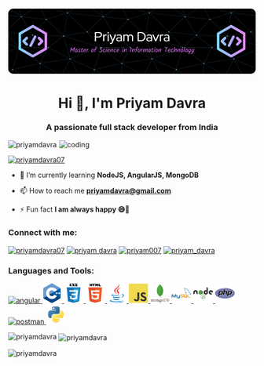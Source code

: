 ![logo](https://github.com/priyamdavra/priyamdavra/blob/main/github-header-image%20(1).png)
<h1 align="center">Hi 👋, I'm Priyam Davra</h1>
<h3 align="center">A passionate full stack developer from India</h3>

<img align="right" alt="coding" width="400" src="https://encrypted-tbn0.gstatic.com/images?q=tbn:ANd9GcTsFJbBtU560DubzNmtzJanEmjNuuj2ARgNfg&s">

<p align="left"> <img src="https://komarev.com/ghpvc/?username=priyamdavra&label=Profile%20views&color=0e75b6&style=flat" alt="priyamdavra" /> </p>

<p align="left"> <a href="https://twitter.com/priyamdavra07" target="blank"><img src="https://img.shields.io/twitter/follow/priyamdavra07?logo=twitter&style=for-the-badge" alt="priyamdavra07" /></a> </p>

- 🌱 I’m currently learning **NodeJS, AngularJS, MongoDB**

- 📫 How to reach me **priyamdavra@gmail.com**

- ⚡ Fun fact **I am always happy 😄🎉**

<h3 align="left">Connect with me:</h3>
<p align="left">
<a href="https://twitter.com/priyamdavra07" target="blank"><img align="center" src="https://raw.githubusercontent.com/rahuldkjain/github-profile-readme-generator/master/src/images/icons/Social/twitter.svg" alt="priyamdavra07" height="30" width="40" /></a>
<a href="https://linkedin.com/in/priyam davra" target="blank"><img align="center" src="https://raw.githubusercontent.com/rahuldkjain/github-profile-readme-generator/master/src/images/icons/Social/linked-in-alt.svg" alt="priyam davra" height="30" width="40" /></a>
<a href="https://www.codechef.com/users/priyam007" target="blank"><img align="center" src="https://cdn.jsdelivr.net/npm/simple-icons@3.1.0/icons/codechef.svg" alt="priyam007" height="30" width="40" /></a>
<a href="https://www.leetcode.com/priyam_davra" target="blank"><img align="center" src="https://raw.githubusercontent.com/rahuldkjain/github-profile-readme-generator/master/src/images/icons/Social/leet-code.svg" alt="priyam_davra" height="30" width="40" /></a>
</p>

<h3 align="left">Languages and Tools:</h3>
<p align="left"> <a href="https://angular.io" target="_blank" rel="noreferrer"> <img src="https://angular.io/assets/images/logos/angular/angular.svg" alt="angular" width="40" height="40"/> </a> <a href="https://www.w3schools.com/cpp/" target="_blank" rel="noreferrer"> <img src="https://raw.githubusercontent.com/devicons/devicon/master/icons/cplusplus/cplusplus-original.svg" alt="cplusplus" width="40" height="40"/> </a> <a href="https://www.w3schools.com/css/" target="_blank" rel="noreferrer"> <img src="https://raw.githubusercontent.com/devicons/devicon/master/icons/css3/css3-original-wordmark.svg" alt="css3" width="40" height="40"/> </a> <a href="https://www.w3.org/html/" target="_blank" rel="noreferrer"> <img src="https://raw.githubusercontent.com/devicons/devicon/master/icons/html5/html5-original-wordmark.svg" alt="html5" width="40" height="40"/> </a> <a href="https://www.java.com" target="_blank" rel="noreferrer"> <img src="https://raw.githubusercontent.com/devicons/devicon/master/icons/java/java-original.svg" alt="java" width="40" height="40"/> </a> <a href="https://developer.mozilla.org/en-US/docs/Web/JavaScript" target="_blank" rel="noreferrer"> <img src="https://raw.githubusercontent.com/devicons/devicon/master/icons/javascript/javascript-original.svg" alt="javascript" width="40" height="40"/> </a> <a href="https://www.mongodb.com/" target="_blank" rel="noreferrer"> <img src="https://raw.githubusercontent.com/devicons/devicon/master/icons/mongodb/mongodb-original-wordmark.svg" alt="mongodb" width="40" height="40"/> </a> <a href="https://www.mysql.com/" target="_blank" rel="noreferrer"> <img src="https://raw.githubusercontent.com/devicons/devicon/master/icons/mysql/mysql-original-wordmark.svg" alt="mysql" width="40" height="40"/> </a> <a href="https://nodejs.org" target="_blank" rel="noreferrer"> <img src="https://raw.githubusercontent.com/devicons/devicon/master/icons/nodejs/nodejs-original-wordmark.svg" alt="nodejs" width="40" height="40"/> </a> <a href="https://www.php.net" target="_blank" rel="noreferrer"> <img src="https://raw.githubusercontent.com/devicons/devicon/master/icons/php/php-original.svg" alt="php" width="40" height="40"/> </a> <a href="https://postman.com" target="_blank" rel="noreferrer"> <img src="https://www.vectorlogo.zone/logos/getpostman/getpostman-icon.svg" alt="postman" width="40" height="40"/> </a> <a href="https://www.python.org" target="_blank" rel="noreferrer"> <img src="https://raw.githubusercontent.com/devicons/devicon/master/icons/python/python-original.svg" alt="python" width="40" height="40"/> </a> </p>

<p><img align="left" src="https://github-readme-stats.vercel.app/api/top-langs?username=priyamdavra&show_icons=true&locale=en&layout=compact" alt="priyamdavra" /></p>

<p>&nbsp;<img align="center" src="https://github-readme-stats.vercel.app/api?username=priyamdavra&show_icons=true&locale=en" alt="priyamdavra" /></p>

<p><img align="center" src="https://github-readme-streak-stats.herokuapp.com/?user=priyamdavra&" alt="priyamdavra" /></p>
